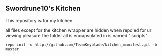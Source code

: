 Swordrune10's Kitchen
---------------------

This repository is for my kitchen

all files except for the kitchen wrapper are hidden when repo'ed for ur viewing pleasure
the folder all is encapsulated in is named ".scripts"

    repo init -u http://github.com/TeamKeyblade/kitchen_manifest.git -b master
